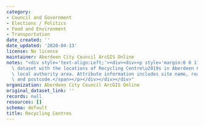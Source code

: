 ```yaml
---
category:
- Council and Government
- Elections / Politics
- Food and Environment
- Transportation
date_created: ''
date_updated: '2020-04-13'
license: No licence
maintainer: Aberdeen City Council ArcGIS Online
notes: "<div style='text-align:Left;'><div><div><p style='margin:0 0 11 0;'><span>Point\
  \ dataset with the locations of Recycling Centre\u2019s in Aberdeen City Council\
  \ local authority area. Attribute information includes site name, road name, locality\
  \ and postcode.</span></p></div></div></div>"
organization: Aberdeen City Council ArcGIS Online
original_dataset_link: ''
records: null
resources: []
schema: default
title: Recycling Centres
---
```

